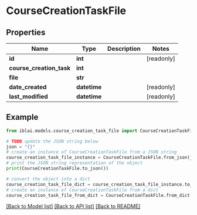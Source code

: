 # CourseCreationTaskFile


## Properties

Name | Type | Description | Notes
------------ | ------------- | ------------- | -------------
**id** | **int** |  | [readonly] 
**course_creation_task** | **int** |  | 
**file** | **str** |  | 
**date_created** | **datetime** |  | [readonly] 
**last_modified** | **datetime** |  | [readonly] 

## Example

```python
from iblai.models.course_creation_task_file import CourseCreationTaskFile

# TODO update the JSON string below
json = "{}"
# create an instance of CourseCreationTaskFile from a JSON string
course_creation_task_file_instance = CourseCreationTaskFile.from_json(json)
# print the JSON string representation of the object
print(CourseCreationTaskFile.to_json())

# convert the object into a dict
course_creation_task_file_dict = course_creation_task_file_instance.to_dict()
# create an instance of CourseCreationTaskFile from a dict
course_creation_task_file_from_dict = CourseCreationTaskFile.from_dict(course_creation_task_file_dict)
```
[[Back to Model list]](../README.md#documentation-for-models) [[Back to API list]](../README.md#documentation-for-api-endpoints) [[Back to README]](../README.md)


